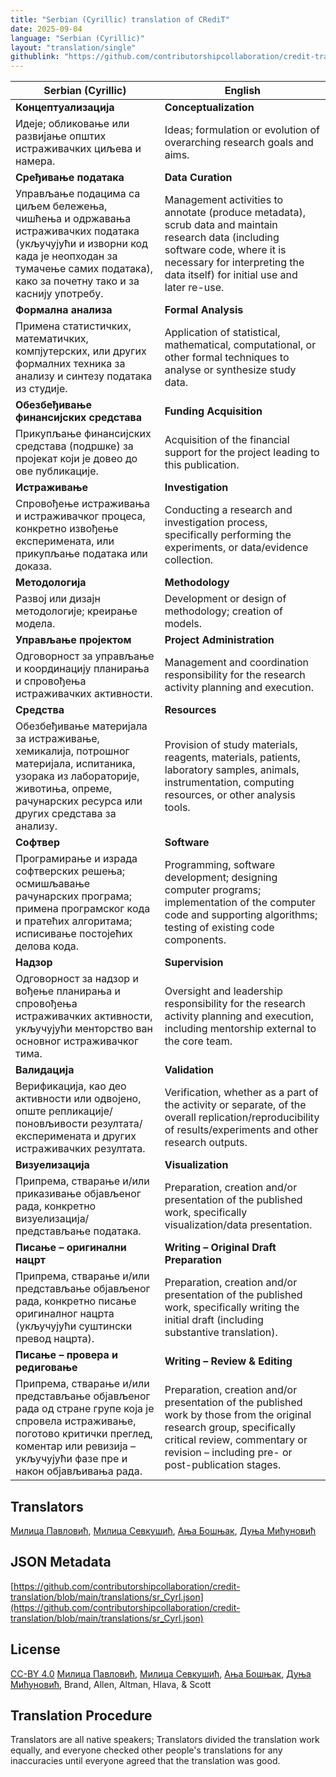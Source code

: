 ```yaml
---
title: "Serbian (Cyrillic) translation of CRediT"
date: 2025-09-04
language: "Serbian (Cyrillic)"
layout: "translation/single"
githublink: "https://github.com/contributorshipcollaboration/credit-translation/blob/main/translations/sr_Cyrl.json"
---
```


| Serbian (Cyrillic) | English |
| --- | --- |
| **Концептуализација** | **Conceptualization** |
| Идеје; обликовање или развијање општих истраживачких циљева и намера. | Ideas; formulation or evolution of overarching research goals and aims. |
| **Сређивање података** | **Data Curation** |
| Управљање подацима са циљем бележења, чишћења и одржавања истраживачких података (укључујући и изворни код када је неопходан за тумачење самих података), како за почетну тако и за каснију употребу. | Management activities to annotate (produce metadata), scrub data and maintain research data (including software code, where it is necessary for interpreting the data itself) for initial use and later re-use. |
| **Формална анализа** | **Formal Analysis** |
| Примена статистичких, математичких, компјутерских, или других формалних техника за анализу и синтезу података из студије. | Application of statistical, mathematical, computational, or other formal techniques to analyse or synthesize study data. |
| **Обезбеђивање финансијских средстава** | **Funding Acquisition** |
| Прикупљање финансијских средстава (подршке) за пројекат који је довео до ове публикације. | Acquisition of the financial support for the project leading to this publication. |
| **Истраживање** | **Investigation** |
| Спровођење истраживања и истраживачког процеса, конкретно извођење експеримената, или прикупљање података или доказа. | Conducting a research and investigation process, specifically performing the experiments, or data/evidence collection. |
| **Методологија** | **Methodology** |
| Развој или дизајн методологије; креирање модела. | Development or design of methodology; creation of models. |
| **Управљање пројектом** | **Project Administration** |
| Одговорност за управљање и координацију планирања и спровођења истраживачких активности. | Management and coordination responsibility for the research activity planning and execution. |
| **Средства** | **Resources** |
| Обезбеђивање материјала за истраживање, хемикалија, потрошног материјала, испитаника, узорака из лабораторије, животиња, опреме, рачунарских ресурса или других средстава за анализу. | Provision of study materials, reagents, materials, patients, laboratory samples, animals, instrumentation, computing resources, or other analysis tools. |
| **Софтвер** | **Software** |
| Програмирање и израда софтверских решења; осмишљавање рачунарских програма; примена програмског кода и пратећих алгоритама; исписивање постојећих делова кода. | Programming, software development; designing computer programs; implementation of the computer code and supporting algorithms; testing of existing code components. |
| **Надзор** | **Supervision** |
| Одговорност за надзор и вођење планирања и спровођења истраживачких активности, укључујући менторство ван основног истраживачког тима. | Oversight and leadership responsibility for the research activity planning and execution, including mentorship external to the core team. |
| **Валидација** | **Validation** |
| Верификација, као део активности или одвојено, опште репликације/поновљивости резултата/експеримената и других истраживачких резултата. | Verification, whether as a part of the activity or separate, of the overall replication/reproducibility of results/experiments and other research outputs. |
| **Визуелизација** | **Visualization** |
| Припрема, стварање и/или приказивање објављеног рада, конкретно визуелизација/представљање података. | Preparation, creation and/or presentation of the published work, specifically visualization/data presentation. |
| **Писање – оригинални нацрт** | **Writing – Original Draft Preparation** |
| Припрема, стварање и/или представљање објављеног рада, конкретно писање оригиналног нацрта (укључујући суштински превод нацрта). | Preparation, creation and/or presentation of the published work, specifically writing the initial draft (including substantive translation). |
| **Писање – провера и редиговање** | **Writing – Review & Editing** |
| Припрема, стварање и/или представљање објављеног рада од стране групе која је спровела истраживање, поготово критички преглед, коментар или ревизија – укључујући фазе пре и након објављивања рада. | Preparation, creation and/or presentation of the published work by those from the original research group, specifically critical review, commentary or revision – including pre- or post-publication stages. |

## Translators

[Милица  Павловић](https://orcid.org/0000-0002-7799-9831), [Милица  Севкушић](https://orcid.org/0000-0002-2888-6611), [Ања  Бошњак](https://orcid.org/0009-0004-4184-9307), [Дуња  Мићуновић](https://orcid.org/0009-0000-8986-3061)

## JSON Metadata

[https://github.com/contributorshipcollaboration/credit-translation/blob/main/translations/sr_Cyrl.json](https://github.com/contributorshipcollaboration/credit-translation/blob/main/translations/sr_Cyrl.json)

## License

[CC-BY 4.0](https://creativecommons.org/licenses/by/4.0/) [Милица  Павловић](https://orcid.org/0000-0002-7799-9831), [Милица  Севкушић](https://orcid.org/0000-0002-2888-6611), [Ања  Бошњак](https://orcid.org/0009-0004-4184-9307), [Дуња  Мићуновић](https://orcid.org/0009-0000-8986-3061), Brand, Allen, Altman, Hlava, & Scott

## Translation Procedure

Translators are all native speakers; Translators divided the translation work equally, and everyone checked other people's translations for any inaccuracies until everyone agreed that the translation was good.